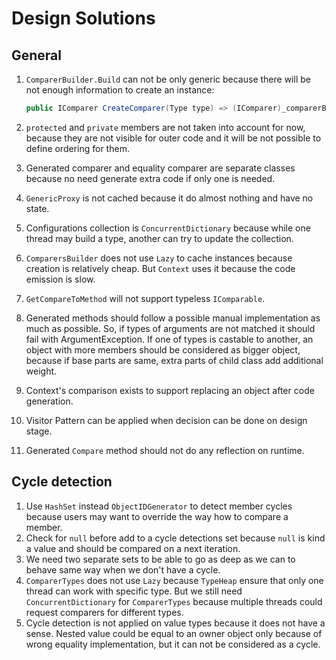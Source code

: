 # Design Solutions

## General

1. `ComparerBuilder.Build` can not be only generic because there will be not enough information to create an instance:

   ```csharp
   public IComparer CreateComparer(Type type) => (IComparer)_comparerBuilder.Build<T>(type);
   ```

1. `protected` and `private` members are not taken into account for now, because they are not visible for outer code and it will be not possible to define ordering for them.
1. Generated comparer and equality comparer are separate classes because no need generate extra code if only one is needed.
1. `GenericProxy` is not cached because it do almost nothing and have no state.
1. Configurations collection is `ConcurrentDictionary` because while one thread may build a type, another can try to update the collection.
1. `ComparersBuilder` does not use `Lazy` to cache instances because creation is relatively cheap. But `Context` uses it because the code emission is slow.
1. `GetCompareToMethod` will not support typeless `IComparable`.
1. Generated methods should follow a possible manual implementation as much as possible. So, if types of arguments are not matched it should fail with ArgumentException. If one of types is castable to another, an object with more members should be considered as bigger object, because if base parts are same, extra parts of child class add additional weight.
1. Context's comparison exists to support replacing an object after code generation.
1. Visitor Pattern can be applied when decision can be done on design stage.
1. Generated `Compare` method should not do any reflection on runtime.

## Cycle detection

1. Use `HashSet` instead `ObjectIDGenerator` to detect member cycles because users may want to override the way how to compare a member.
1. Check for `null` before add to a cycle detections set because `null` is kind a value and should be compared on a next iteration.
1. We need two separate sets to be able to go as deep as we can to behave same way when we don't have a cycle.
1. `ComparerTypes` does not use `Lazy` because `TypeHeap` ensure that only one thread can work with specific type. But we still need `ConcurrentDictionary` for `ComparerTypes` because multiple threads could request comparers for different types.
1. Cycle detection is not applied on value types because it does not have a sense. Nested value could be equal to an owner object only because of wrong equality implementation, but it can not be considered as a cycle.
